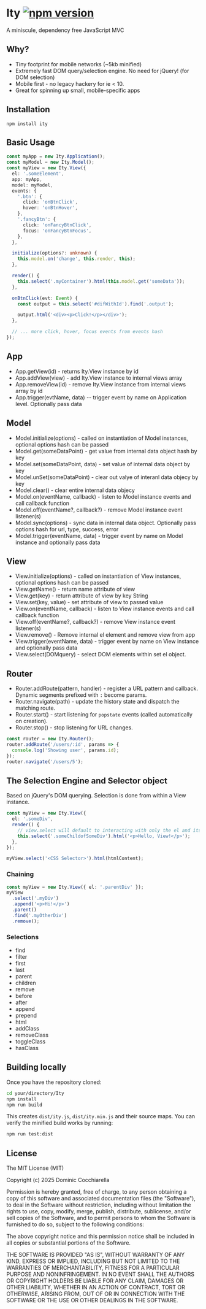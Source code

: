 # Ity [![npm version](https://badge.fury.io/js/ity.svg)](http://badge.fury.io/js/ity)
A miniscule, dependency free JavaScript MVC

## Why?
* Tiny footprint for mobile networks (~5kb minified)
* Extremely fast DOM query/selection engine. No need for jQuery! (for DOM selection)
* Mobile first - no legacy hackery for ie < 10.
* Great for spinning up small, mobile-specific apps

## Installation
```
npm install ity
```
## Basic Usage

```ts
const myApp = new Ity.Application();
const myModel = new Ity.Model();
const myView = new Ity.View({
  el: '.someElement',
  app: myApp,
  model: myModel,
  events: {
    '.btn': {
      click: 'onBtnClick',
      hover: 'onBtnHover',
    },
    '.fancyBtn': {
      click: 'onFancyBtnClick',
      focus: 'onFancyBtnFocus',
    },
  },

  initialize(options?: unknown) {
    this.model.on('change', this.render, this);
  },

  render() {
    this.select('.myContainer').html(this.model.get('someData'));
  },

  onBtnClick(evt: Event) {
    const output = this.select('#difWithId').find('.output');

    output.html('<div><p>Click!</p></div>');
  },

  // ... more click, hover, focus events from events hash
});
```
## App

* App.getView(id) - returns Ity.View instance by id
* App.addView(view) - add Ity.View instance to internal views array
* App.removeView(id) - remove Ity.View instance from internal views array by id
* App.trigger(evtName, data) -- trigger event by name on Application level. Optionally pass data

## Model
* Model.initialize(options) - called on instantiation of Model instances, optional options hash can be passed
* Model.get(someDataPoint) - get value from internal data object hash by key
* Model.set(someDataPoint, data) - set value of internal data object by key
* Model.unSet(someDataPoint) - clear out valye of interanl data objecy by key
* Model.clear() - clear entire internal data objecy
* Model.on(eventName, callback) - listen to Model instance events and call callback function
* Model.off(eventName?, callback?) - remove Model instance event listener(s)
* Model.sync(options) - sync data in internal data object. Optionally pass options hash for url, type, success, error
* Model.trigger(eventName, data) - trigger event by name on Model instance and optionally pass data

## View
* View.initialize(options) - called on instantiation of View instances, optional options hash can be passed
* View.getName() - return name attribute of view
* View.get(key) - return attribute of view by key String
* View.set(key, value) - set attribute of view to passed value
* View.on(eventName, callback) - listen to View instance events and call callback function
* View.off(eventName?, callback?) - remove View instance event listener(s)
* View.remove() - Remove internal el element and remove view from app
* View.trigger(eventName, data) - trigger event by name on View instance and optionally pass data
* View.select(DOMquery) - select DOM elements within set el object.

## Router
* Router.addRoute(pattern, handler) - register a URL pattern and callback. Dynamic segments prefixed with `:` become params.
* Router.navigate(path) - update the history state and dispatch the matching route.
* Router.start() - start listening for `popstate` events (called automatically on creation).
* Router.stop() - stop listening for URL changes.

```ts
const router = new Ity.Router();
router.addRoute('/users/:id', params => {
  console.log('Showing user', params.id);
});
router.navigate('/users/5');
```

## The Selection Engine and Selector object
Based on jQuery's DOM querying. Selection is done from within a View instance. 


```ts
const myView = new Ity.View({
  el: '.someDiv',
  render() {
    // view.select will default to interacting with only the el and its children
    this.select('.someChildofSomeDiv').html('<p>Hello, View!</p>');
  },
});

myView.select('<CSS Selector>').html(htmlContent);
```
### Chaining
```ts
const myView = new Ity.View({ el: '.parentDiv' });
myView
  .select('.myDiv')
  .append('<p>Hi!</p>')
  .parent()
  .find('.myOtherDiv')
  .remove();
```
### Selections
* find
* filter
* first
* last
* parent
* children
* remove
* before
* after
* append
* prepend
* html
* addClass
* removeClass
* toggleClass
* hasClass

## Building locally
Once you have the repository cloned:
```bash
cd your/directory/Ity
npm install
npm run build
```

This creates `dist/ity.js`, `dist/ity.min.js` and their source maps. You can verify
the minified build works by running:
```bash
npm run test:dist
```


## License
The MIT License (MIT)

Copyright (c) 2025 Dominic Cocchiarella

Permission is hereby granted, free of charge, to any person obtaining a copy
of this software and associated documentation files (the "Software"), to deal
in the Software without restriction, including without limitation the rights
to use, copy, modify, merge, publish, distribute, sublicense, and/or sell
copies of the Software, and to permit persons to whom the Software is
furnished to do so, subject to the following conditions:

The above copyright notice and this permission notice shall be included in all
copies or substantial portions of the Software.

THE SOFTWARE IS PROVIDED "AS IS", WITHOUT WARRANTY OF ANY KIND, EXPRESS OR
IMPLIED, INCLUDING BUT NOT LIMITED TO THE WARRANTIES OF MERCHANTABILITY,
FITNESS FOR A PARTICULAR PURPOSE AND NONINFRINGEMENT. IN NO EVENT SHALL THE
AUTHORS OR COPYRIGHT HOLDERS BE LIABLE FOR ANY CLAIM, DAMAGES OR OTHER
LIABILITY, WHETHER IN AN ACTION OF CONTRACT, TORT OR OTHERWISE, ARISING FROM,
OUT OF OR IN CONNECTION WITH THE SOFTWARE OR THE USE OR OTHER DEALINGS IN THE
SOFTWARE.
